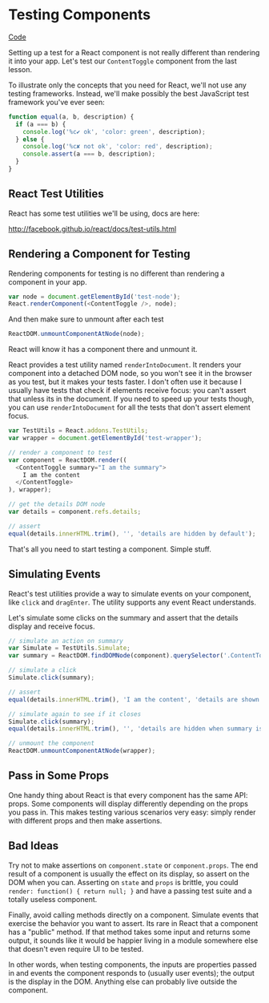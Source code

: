 # Testing Components

[Code](./code)

Setting up a test for a React component is not really different than
rendering it into your app. Let's test our `ContentToggle` component
from the last lesson.

To illustrate only the concepts that you need for React, we'll not use
any testing frameworks. Instead, we'll make possibly the best JavaScript
test framework you've ever seen:

```js
function equal(a, b, description) {
  if (a === b) {
    console.log('%c✔︎ ok', 'color: green', description);
  } else {
    console.log('%c✘ not ok', 'color: red', description);
    console.assert(a === b, description);
  }
}
```

React Test Utilities
--------------------

React has some test utilities we'll be using, docs are here:

http://facebook.github.io/react/docs/test-utils.html

Rendering a Component for Testing
---------------------------------

Rendering components for testing is no different than rendering a
component in your app.

```js
var node = document.getElementById('test-node');
React.renderComponent(<ContentToggle />, node);
```

And then make sure to unmount after each test

```js
ReactDOM.unmountComponentAtNode(node);
```

React will know it has a component there and unmount it.

React provides a test utility named `renderIntoDocument`. It renders
your component into a detached DOM node, so you won't see it in the
browser as you test, but it makes your tests faster. I don't often use
it because I usually have tests that check if elements receive focus:
you can't assert that unless its in the document. If you need to speed
up your tests though, you can use `renderIntoDocument` for all the tests
that don't assert element focus.

```js
var TestUtils = React.addons.TestUtils;
var wrapper = document.getElementById('test-wrapper');

// render a component to test
var component = ReactDOM.render((
  <ContentToggle summary="I am the summary">
    I am the content
  </ContentToggle>
), wrapper);

// get the details DOM node
var details = component.refs.details;

// assert
equal(details.innerHTML.trim(), '', 'details are hidden by default');
```

That's all you need to start testing a component. Simple stuff.

Simulating Events
-----------------

React's test utilities provide a way to simulate events on your
component, like `click` and `dragEnter`. The utility supports any event
React understands.

Let's simulate some clicks on the summary and assert that the details
display and receive focus.

```js
// simulate an action on summary
var Simulate = TestUtils.Simulate;
var summary = ReactDOM.findDOMNode(component).querySelector('.ContentToggle__Summary');

// simulate a click
Simulate.click(summary);

// assert
equal(details.innerHTML.trim(), 'I am the content', 'details are shown when summary is clicked');

// simulate again to see if it closes
Simulate.click(summary);
equal(details.innerHTML.trim(), '', 'details are hidden when summary is clicked');

// unmount the component
ReactDOM.unmountComponentAtNode(wrapper);
```

Pass in Some Props
------------------

One handy thing about React is that every component has the same API:
props. Some components will display differently depending on the props
you pass in. This makes testing various scenarios very easy: simply
render with different props and then make assertions.

Bad Ideas
---------

Try not to make assertions on `component.state` or `component.props`.
The end result of a component is usually the effect on its display, so
assert on the DOM when you can. Asserting on `state` and `props` is
brittle, you could `render: function() { return null; }` and have a
passing test suite and a totally useless component.

Finally, avoid calling methods directly on a component. Simulate events
that exercise the behavior you want to assert. Its rare in React that a
component has a "public" method. If that method takes some input and
returns some output, it sounds like it would be happier living in a
module somewhere else that doesn't even require UI to be tested.

In other words, when testing components, the inputs are properties
passed in and events the component responds to (usually user events);
the output is the display in the DOM. Anything else can probably live
outside the component.